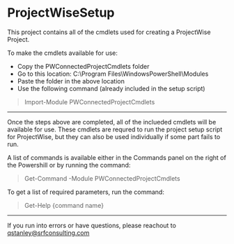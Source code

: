# ProjectWiseSetup
This project contains all of the cmdlets used for creating a ProjectWise Project.

To make the cmdlets available for use:
* Copy the PWConnectedProjectCmdlets folder
* Go to this location: C:\Program Files\WindowsPowerShell\Modules
* Paste the folder in the above location
* Use the following command (already included in the setup script)

> Import-Module PWConnectedProjectCmdlets

***

Once the steps above are completed, all of the inclueded cmdlets will be available for use.
These cmdlets are requred to run the project setup script for ProjectWise, but they can also be used individually if some part fails to run.

A list of commands is available either in the Commands panel on the right of the Powershill or by running the command:

> Get-Command -Module PWConnectedProjectCmdlets

To get a list of required parameters, run the command:

> Get-Help {command name}

***

If you run into errors or have questions, please reachout to <qstanley@srfconsulting.com>